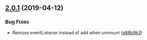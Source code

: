 ## [2.0.1](https://github.com/digitalrelab/react-click-outside/compare/v2.0.0...v2.0.1) (2019-04-12)


### Bug Fixes

* Remove eventListener instead of add when unmount ([a88b9b3](https://github.com/digitalrelab/react-click-outside/commit/a88b9b3))
